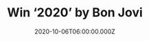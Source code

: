 ---
campaign-uuid: "c-49aad129-b8f5-4ee8-b786-a1dc7a0d6d96"
type: "Competition"
category: "Music"
date: "2020-10-06T06:00:00.000Z"
end-date: "2020-11-06T23:59:00.000Z"
disable-form: false
is_promoted: false
has_entry_page: true
title: "Win ‘2020’ by Bon Jovi"
competition-description: "<p>After being forced to cancel their world tour and delay\
  \ a highly-anticipated album, Bon Jovi is back with a brand new album: ‘2020’. '2020'\
  \ was a completed album with a breadth and depth of songwriting, titled for a challenging\
  \ and pivotal election year.</p>\n<p>Want to have it on your hands? Click below\
  \ for a chance to win.</p>\n"
hero-header: "Win ‘2020’ by Bon Jovi"
terms-confirmation: "N/A"
banner-img: "https://assets.expresslyapp.com/asset-73fe7d09-148c-4854-aff3-15c0c581a955.jpg"
logo-left-href: "aaa.nme.com"
logo-left-image: "https://assets.expresslyapp.com/asset-d79845e0-af90-4dab-b33b-8316a4a6487b.jpg"
logo-left-title: "NME AAA"
bg-image-hero: "https://assets.expresslyapp.com/asset-3c7eeb0c-e136-4ac5-8ba9-af5ff33b619c.jpg"
bg-image-first: "https://assets.expresslyapp.com/asset-48ff0d84-5e04-4738-b475-bddcc1e5fb0a.jpg"
section1-content: "<p>Along with all of America, Jon found himself unexpectedly experiencing\
  \ a world-altering coronavirus pandemic, followed quickly by the staggering events\
  \ of George Floyd's death and the ensuing national movement for racial equality.\
  \ He knew there was even more to say about 2020.</p>\n<p>Writing from a home studio,\
  \ two new songs were born: 'American Reckoning' and 'Do What You Can' encompass\
  \ these events and made the album a complete body of work.</p>\n<p>Click below and\
  \ it could be yours.</p>\n"
entry-title: "Win ‘2020’ by Bon Jovi"
entry-content: "<p>Enter the draw to win ‘2020’ by Bon Jovi by completing the form\
  \ below before 23:59 on the 6th of November  2020.</p>\n"
has-winner: false
prize-description: "‘2020’ by Bon Jovi"
special-conditions: "Multiple entries are allowed up to one every day.\r\n\r\nThis\
  \ competition is also available on: https://club.expressly.io/competitions/bon-jovi-2020-cd"
country-restrictions:
- "GB"
---